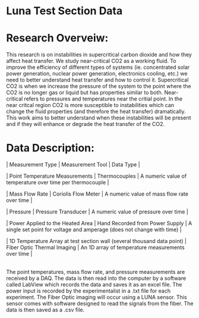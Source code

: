 # Luna Test Section Data

# Research Overveiw:
This research is on instabilities in supercritical carbon dioxide and how they affect heat transfer. We study near-critical CO2 as a working fluid. To improve the efficiency of different types of systems (ie. concentrated solar power generation, nuclear power generation, electronics cooling, etc.) we need to better understand heat transfer and how to control it.
Supercritical CO2 is when we increase the pressure of the system to the point where the CO2 is no longer gas or liquid but has properties similar to both. Near-critical refers to pressures and temperatures near the critial point. In the near critcal region CO2 is more susceptible to instabilities which can change the fluid properties (and therefore the heat transfer) dramatically. This work aims to better understand when these instabilities will be present and if they will enhance or degrade the heat transfer of the CO2.

# Data Description:
<table>
| Measurement Type | Measurement Tool | Data Type | <p>
| Point Temperature Measurements | Thermocouples | A numeric value of temperature over time per thermocouple | <p>
| Mass Flow Rate | Coriolis Flow Meter | A numeric value of mass flow rate over time | <p>
| Pressure | Pressure Transducer | A numeric value of pressure over time | <p>
| Power Applied to the Heated Area | Hand Recorded from Power Supply | A single set point for voltage and amperage (does not change with time) | <p>
| 1D Temperature Array at test section wall (several thousand data point) | Fiber Optic Thermal Imaging | An 1D array of temperature measurements over time | <p>
</table>
  
The point temperatures, mass flow rate, and pressure measurements are received by a DAQ. The data is then read into the computer by a software called LabView which records the data and saves it as an excel file. The power input is recorded by the experimentalist in a .txt file for each experiment. The Fiber Optic imaging will occur using a LUNA sensor. This sensor comes with software designed to read the signals from the fiber. The data is then saved as a .csv file. 
